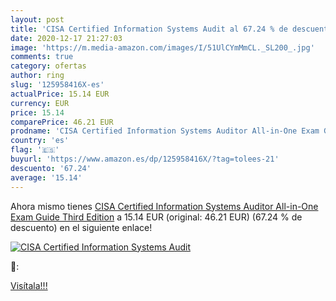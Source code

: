 ```yaml
---
layout: post
title: 'CISA Certified Information Systems Audit al 67.24 % de descuento'
date: 2020-12-17 21:27:03
image: 'https://m.media-amazon.com/images/I/51UlCYmMmCL._SL200_.jpg'
comments: true
category: ofertas
author: ring
slug: '125958416X-es'
actualPrice: 15.14 EUR
currency: EUR
price: 15.14
comparePrice: 46.21 EUR
prodname: 'CISA Certified Information Systems Auditor All-in-One Exam Guide  Third Edition'
country: 'es'
flag: '🇪🇸'
buyurl: 'https://www.amazon.es/dp/125958416X/?tag=tolees-21'
descuento: '67.24'
average: '15.14'
---
```


Ahora mismo tienes [CISA Certified Information Systems Auditor All-in-One Exam Guide  Third Edition](https://www.amazon.es/dp/125958416X/?tag=tolees-21) a 15.14 EUR (original: 46.21 EUR) (67.24 %  de descuento) en el siguiente enlace!

[![CISA Certified Information Systems Audit](https://m.media-amazon.com/images/I/51UlCYmMmCL._SL200_.jpg)](https://www.amazon.es/dp/125958416X/?tag=tolees-21)

🔎:


[Visítala!!!](https://www.amazon.es/dp/125958416X/?tag=tolees-21)
